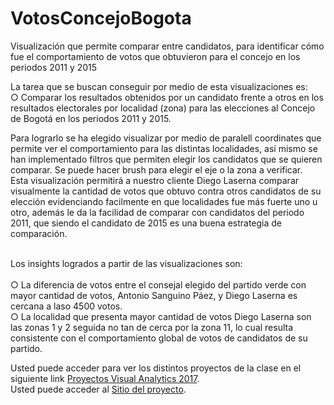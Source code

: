 # VotosConcejoBogota
Visualización que permite comparar entre candidatos, para identificar cómo fue el comportamiento de votos que obtuvieron para el concejo en los periodos 2011 y 2015

La tarea que se buscan conseguir por medio de esta visualizaciones es:<br/>
○ Comparar los resultados obtenidos por un candidato frente a otros en los resultados electorales por localidad (zona) para las elecciones al Concejo de Bogotá en los periodos 2011 y 2015.<br/>

Para lograrlo se ha elegido visualizar por medio de paralell coordinates que permite ver el comportamiento para las distintas localidades, así mismo se han implementado filtros que permiten elegir los candidatos que se quieren comparar.  Se puede hacer brush para elegir el eje 
o la zona a verificar.
<br/>
Esta visualización permitirá a nuestro cliente Diego Laserna comparar visualmente la cantidad de votos que obtuvo contra otros candidatos de su elección evidenciando facilmente en que localidades fue más fuerte uno u otro, además le da la facilidad de comparar con candidatos del periodo 2011, que siendo el candidato de 2015 es una buena estrategia de comparación. 
<br/><br/>

Los insights logrados a partir de las visualizaciones son:<br/><br/>
○ La diferencia de votos entre el consejal elegido del partido verde con mayor cantidad de votos, Antonio Sanguino Páez,  y Diego Laserna es cercana a laso 4500 votos.  <br/> 
○ La localidad que presenta mayor cantidad de votos Diego Laserna son las zonas 1 y 2 seguida no tan de cerca por la zona 11, lo cual resulta consistente con el comportamiento global de votos de candidatos de su partido. 

Usted puede acceder para ver los distintos proyectos de la clase en el siguiente link [Proyectos Visual Analytics 2017](http://johnguerra.co/classes/visual_analytics_fall_2017/students/index.html).
<br/>
Usted puede acceder al [Sitio del proyecto](https://vlarandac.github.io/VotosConcejoBogota/).
